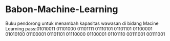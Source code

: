 # Babon-Machine-Learning
Buku pendorong untuk menambah kapasitas wawasan di bidang Macine Learning
pass:01010011 01101000 01101111 01110101 01101101 01100001 01010100 01100001 01101101 01110000 01100001 01101110 00111001 00111001

